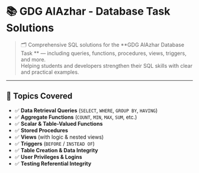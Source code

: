 # 📚 GDG AlAzhar - Database Task Solutions 

> 🗂️ Comprehensive SQL solutions for the **GDG AlAzhar Database Task ** — including queries, functions, procedures, views, triggers, and more.  
> Helping students and developers strengthen their SQL skills with clear and practical examples.

---

## 🧠 Topics Covered

- ✅ **Data Retrieval Queries** (`SELECT`, `WHERE`, `GROUP BY`, `HAVING`)
- ✅ **Aggregate Functions** (`COUNT`, `MIN`, `MAX`, `SUM`, etc.)
- ✅ **Scalar & Table-Valued Functions**
- ✅ **Stored Procedures**
- ✅ **Views** (with logic & nested views)
- ✅ **Triggers** (`BEFORE` / `INSTEAD OF`)
- ✅ **Table Creation & Data Integrity**
- ✅ **User Privileges & Logins**
- ✅ **Testing Referential Integrity**



